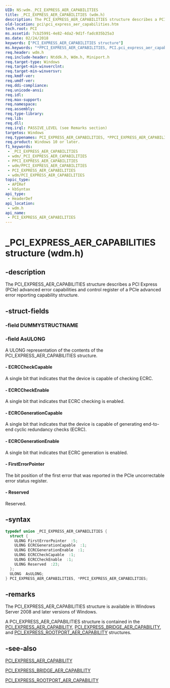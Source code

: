 ```yaml
---
UID: NS:wdm._PCI_EXPRESS_AER_CAPABILITIES
title: _PCI_EXPRESS_AER_CAPABILITIES (wdm.h)
description: The PCI_EXPRESS_AER_CAPABILITIES structure describes a PCI Express (PCIe) advanced error capabilities and control register of a PCIe advanced error reporting capability structure.
old-location: pci\pci_express_aer_capabilities.htm
tech.root: PCI
ms.assetid: 7cb25991-4e82-4da2-9d1f-fadc035b25a3
ms.date: 02/24/2018
keywords: ["PCI_EXPRESS_AER_CAPABILITIES structure"]
ms.keywords: "*PPCI_EXPRESS_AER_CAPABILITIES, PCI.pci_express_aer_capabilities, PCI_EXPRESS_AER_CAPABILITIES, PCI_EXPRESS_AER_CAPABILITIES union [Buses], PPCI_EXPRESS_AER_CAPABILITIES, PPCI_EXPRESS_AER_CAPABILITIES union pointer [Buses], _PCI_EXPRESS_AER_CAPABILITIES, pci_struct_e316ea91-d32a-4726-ba80-8fc6bd8e3163.xml, wdm/PCI_EXPRESS_AER_CAPABILITIES, wdm/PPCI_EXPRESS_AER_CAPABILITIES"
req.header: wdm.h
req.include-header: Ntddk.h, Wdm.h, Miniport.h
req.target-type: Windows
req.target-min-winverclnt: 
req.target-min-winversvr: 
req.kmdf-ver: 
req.umdf-ver: 
req.ddi-compliance: 
req.unicode-ansi: 
req.idl: 
req.max-support: 
req.namespace: 
req.assembly: 
req.type-library: 
req.lib: 
req.dll: 
req.irql: PASSIVE_LEVEL (see Remarks section)
targetos: Windows
req.typenames: PCI_EXPRESS_AER_CAPABILITIES, *PPCI_EXPRESS_AER_CAPABILITIES
req.product: Windows 10 or later.
f1_keywords:
 - _PCI_EXPRESS_AER_CAPABILITIES
 - wdm/_PCI_EXPRESS_AER_CAPABILITIES
 - PPCI_EXPRESS_AER_CAPABILITIES
 - wdm/PPCI_EXPRESS_AER_CAPABILITIES
 - PCI_EXPRESS_AER_CAPABILITIES
 - wdm/PCI_EXPRESS_AER_CAPABILITIES
topic_type:
 - APIRef
 - kbSyntax
api_type:
 - HeaderDef
api_location:
 - wdm.h
api_name:
 - PCI_EXPRESS_AER_CAPABILITIES
---
```


# _PCI_EXPRESS_AER_CAPABILITIES structure (wdm.h)


## -description

The PCI_EXPRESS_AER_CAPABILITIES structure describes a PCI Express (PCIe) advanced error capabilities and control register of a PCIe advanced error reporting capability structure.

## -struct-fields

### -field DUMMYSTRUCTNAME

### -field AsULONG

A ULONG representation of the contents of the PCI_EXPRESS_AER_CAPABILITIES structure.


#### - ECRCCheckCapable

A single bit that indicates that the device is capable of checking ECRC.


#### - ECRCCheckEnable

A single bit that indicates that ECRC checking is enabled.


#### - ECRCGenerationCapable

A single bit that indicates that the device is capable of generating end-to-end cyclic redundancy checks (ECRC).


#### - ECRCGenerationEnable

A single bit that indicates that ECRC generation is enabled.


#### - FirstErrorPointer

The bit position of the first error that was reported in the PCIe uncorrectable error status register.


#### - Reserved

Reserved.

## -syntax

```cpp
typedef union _PCI_EXPRESS_AER_CAPABILITIES {
  struct {
    ULONG FirstErrorPointer  :5;
    ULONG ECRCGenerationCapable  :1;
    ULONG ECRCGenerationEnable  :1;
    ULONG ECRCCheckCapable  :1;
    ULONG ECRCCheckEnable  :1;
    ULONG Reserved  :23;
  };
  ULONG  AsULONG;
} PCI_EXPRESS_AER_CAPABILITIES, *PPCI_EXPRESS_AER_CAPABILITIES;
```

## -remarks

The PCI_EXPRESS_AER_CAPABILITIES structure is available in Windows Server 2008 and later versions of Windows.

A PCI_EXPRESS_AER_CAPABILITIES structure is contained in the <a href="https://docs.microsoft.com/windows-hardware/drivers/ddi/wdm/ns-wdm-_pci_express_aer_capability">PCI_EXPRESS_AER_CAPABILITY</a>, <a href="https://docs.microsoft.com/windows-hardware/drivers/ddi/wdm/ns-wdm-_pci_express_bridge_aer_capability">PCI_EXPRESS_BRIDGE_AER_CAPABILITY</a>, and <a href="https://docs.microsoft.com/windows-hardware/drivers/ddi/wdm/ns-wdm-_pci_express_rootport_aer_capability">PCI_EXPRESS_ROOTPORT_AER_CAPABILITY</a> structures.

## -see-also

<a href="https://docs.microsoft.com/windows-hardware/drivers/ddi/wdm/ns-wdm-_pci_express_aer_capability">PCI_EXPRESS_AER_CAPABILITY</a>



<a href="https://docs.microsoft.com/windows-hardware/drivers/ddi/wdm/ns-wdm-_pci_express_bridge_aer_capability">PCI_EXPRESS_BRIDGE_AER_CAPABILITY</a>



<a href="https://docs.microsoft.com/windows-hardware/drivers/ddi/wdm/ns-wdm-_pci_express_rootport_aer_capability">PCI_EXPRESS_ROOTPORT_AER_CAPABILITY</a>

